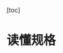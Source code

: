 [toc]

# 读懂规格





























































































